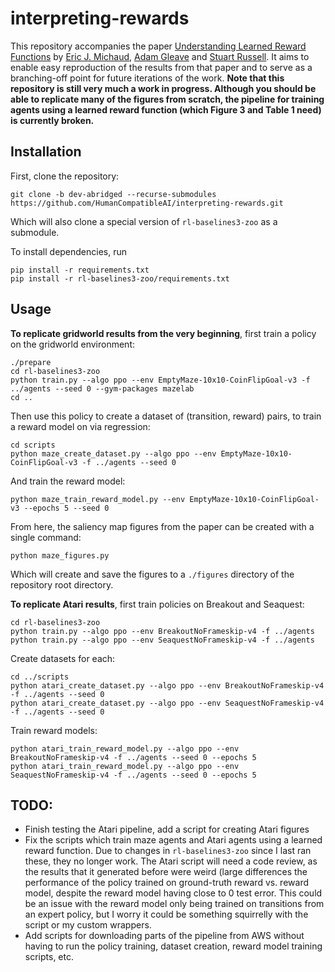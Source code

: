 # interpreting-rewards
This repository accompanies the paper [Understanding Learned Reward Functions](https://ericjmichaud.com/rewards.pdf) by [Eric J. Michaud](https://ericjmichaud.com), [Adam Gleave](https://gleave.me) and [Stuart Russell](https://people.eecs.berkeley.edu/~russell/). It aims to enable easy reproduction of the results from that paper and to serve as a branching-off point for future iterations of the work. **Note that this repository is still very much a work in progress. Although you should be able to replicate many of the figures from scratch, the pipeline for training agents using a learned reward function (which Figure 3 and Table 1 need) is currently broken.**


## Installation

First, clone the repository:
```
git clone -b dev-abridged --recurse-submodules https://github.com/HumanCompatibleAI/interpreting-rewards.git
```
Which will also clone a special version of `rl-baselines3-zoo` as a submodule.

To install dependencies, run
```
pip install -r requirements.txt
pip install -r rl-baselines3-zoo/requirements.txt
```

## Usage

**To replicate gridworld results from the very beginning**, first train a policy on the gridworld environment:
```
./prepare
cd rl-baselines3-zoo
python train.py --algo ppo --env EmptyMaze-10x10-CoinFlipGoal-v3 -f ../agents --seed 0 --gym-packages mazelab
cd ..
```
Then use this policy to create a dataset of (transition, reward) pairs, to train a reward model on via regression:
```
cd scripts
python maze_create_dataset.py --algo ppo --env EmptyMaze-10x10-CoinFlipGoal-v3 -f ../agents --seed 0
```
And train the reward model:
```
python maze_train_reward_model.py --env EmptyMaze-10x10-CoinFlipGoal-v3 --epochs 5 --seed 0
```
From here, the saliency map figures from the paper can be created with a single command:
```
python maze_figures.py 
```
Which will create and save the figures to a `./figures` directory of the repository root directory. 

**To replicate Atari results**, first train policies on Breakout and Seaquest:
```
cd rl-baselines3-zoo
python train.py --algo ppo --env BreakoutNoFrameskip-v4 -f ../agents
python train.py --algo ppo --env SeaquestNoFrameskip-v4 -f ../agents
```
Create datasets for each:
```
cd ../scripts
python atari_create_dataset.py --algo ppo --env BreakoutNoFrameskip-v4 -f ../agents --seed 0
python atari_create_dataset.py --algo ppo --env SeaquestNoFrameskip-v4 -f ../agents --seed 0
```
Train reward models:
```
python atari_train_reward_model.py --algo ppo --env BreakoutNoFrameskip-v4 -f ../agents --seed 0 --epochs 5
python atari_train_reward_model.py --algo ppo --env SeaquestNoFrameskip-v4 -f ../agents --seed 0 --epochs 5
```

## TODO:
* Finish testing the Atari pipeline, add a script for creating Atari figures
* Fix the scripts which train maze agents and Atari agents using a learned reward function. Due to changes in `rl-baselines3-zoo` since I last ran these, they no longer work. The Atari script will need a code review, as the results that it generated before were weird (large differences the performance of the policy trained on ground-truth reward vs. reward model, despite the reward model having close to 0 test error. This could be an issue with the reward model only being trained on transitions from an expert policy, but I worry it could be something squirrelly with the script or my custom wrappers.
* Add scripts for downloading parts of the pipeline from AWS without having to run the policy training, dataset creation, reward model training scripts, etc.


